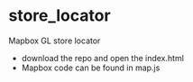 # store_locator
Mapbox GL store locator

- download the repo and open the index.html
- Mapbox code can be found in map.js
